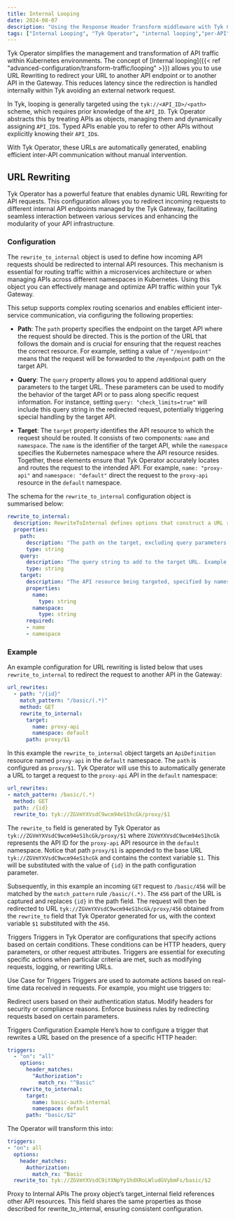 ```yaml
---
title: Internal Looping
date: 2024-08-07
description: "Using the Response Header Transform middleware with Tyk Classic APIs"
tags: ["Internal Looping", "Tyk Operator", "internal looping","per-API", "Tyk Classic"]
---
```


Tyk Operator simplifies the management and transformation of API traffic within Kubernetes environments. The concept of [Internal looping]({{< ref "advanced-configuration/transform-traffic/looping" >}}) allows you to use URL Rewriting to redirect your URL to another API endpoint or to another API in the Gateway. This reduces latency since the redirection is handled internally within Tyk avoiding an external network request.

In Tyk, looping is generally targeted using the `tyk://<API_ID>/<path>` scheme, which requires prior knowledge of the `API_ID`. Tyk Operator abstracts this by treating APIs as objects, managing them and dynamically assigning `API_ID`s. Typed APIs enable you to refer to other APIs without explicitly knowing their `API_ID`s.

With Tyk Operator, these URLs are automatically generated, enabling efficient inter-API communication without manual intervention.

<!-- 
For more detailed configuration examples, refer to the [Full Sample File](../../config/samples/looping/dynamic_auth.yaml).
-->

## URL Rewriting

Tyk Operator has a powerful feature that enables dynamic URL Rewriting for API requests. This configuration allows you to redirect incoming requests to different internal API endpoints managed by the Tyk Gateway, facilitating seamless interaction between various services and enhancing the modularity of your API infrastructure.

### Configuration

The `rewrite_to_internal` object is used to define how incoming API requests should be redirected to internal API resources. This mechanism is essential for routing traffic within a microservices architecture or when managing APIs across different namespaces in Kubernetes. Using this object you can effectively manage and optimize API traffic within your Tyk Gateway.

This setup supports complex routing scenarios and enables efficient inter-service communication, via configuring the following properties:

- **Path**: The `path` property specifies the endpoint on the target API where the request should be directed. This is the portion of the URL that follows the domain and is crucial for ensuring that the request reaches the correct resource. For example, setting a value of `"/myendpoint"` means that the request will be forwarded to the `/myendpoint` path on the target API.

- **Query**: The `query` property allows you to append additional query parameters to the target URL. These parameters can be used to modify the behavior of the target API or to pass along specific request information. For instance, setting `query: "check_limits=true"` will include this query string in the redirected request, potentially triggering special handling by the target API.

- **Target**: The `target` property identifies the API resource to which the request should be routed. It consists of two components: `name` and `namespace`. The `name` is the identifier of the target API, while the `namespace` specifies the Kubernetes namespace where the API resource resides. Together, these elements ensure that Tyk Operator accurately locates and routes the request to the intended API. For example, `name: "proxy-api"` and `namespace: "default"` direct the request to the `proxy-api` resource in the `default` namespace.

The schema for the `rewrite_to_internal` configuration object is summarised below:

```yaml
rewrite_to_internal:
  description: RewriteToInternal defines options that construct a URL referring to an API loaded into the gateway.
  properties:
    path:
      description: "The path on the target, excluding query parameters. Example: /myendpoint"
      type: string
    query:
      description: "The query string to add to the target URL. Example: check_limits=true"
      type: string
    target:
      description: "The API resource being targeted, specified by namespace and name."
      properties:
        name:
          type: string
        namespace:
          type: string
      required:
      - name
      - namespace
```

### Example

An example configuration for URL rewriting is listed below that uses `rewrite_to_internal` to redirect the request to another API in the Gateway:

```yaml
url_rewrites:
  - path: "/{id}"
    match_pattern: "/basic/(.*)"
    method: GET
    rewrite_to_internal:
      target:
        name: proxy-api
        namespace: default
      path: proxy/$1
```

In this example the `rewrite_to_internal` object targets an `ApiDefinition` resource named `proxy-api` in the `default` namespace. The `path` is configured as `proxy/$1`. Tyk Operator will use this to automatically generate a URL to target a request to the `proxy-api` API in the `default` namespace:

```yaml
url_rewrites:
- match_pattern: /basic/(.*)
  method: GET
  path: /{id}
  rewrite_to: tyk://ZGVmYXVsdC9wcm94eS1hcGk/proxy/$1
```

The `rewrite_to` field is generated by Tyk Operator as `tyk://ZGVmYXVsdC9wcm94eS1hcGk/proxy/$1` where `ZGVmYXVsdC9wcm94eS1hcGk` represents the API ID for the `proxy-api` API resource in the `default` namespace. Notice that path `proxy/$1` is appended to the base URL `tyk://ZGVmYXVsdC9wcm94eS1hcGk` and contains the context variable `$1`. This will be substituted with the value of `{id}` in the path configuration parameter.

Subsequently, in this example an incoming `GET` request to `/basic/456` will be matched by the `match_pattern` rule `/basic/(.*)`. The `456` part of the URL is captured and replaces `{id}` in the path field. The request will then be redirected to URL `tyk://ZGVmYXVsdC9wcm94eS1hcGk/proxy/456` obtained from the `rewrite_to` field that Tyk Operator generated for us, with the context variable `$1` substituted with the `456`.

Triggers
Triggers in Tyk Operator are configurations that specify actions based on certain conditions. These conditions can be HTTP headers, query parameters, or other request attributes. Triggers are essential for executing specific actions when particular criteria are met, such as modifying requests, logging, or rewriting URLs.

Use Case for Triggers
Triggers are used to automate actions based on real-time data received in requests. For example, you might use triggers to:

Redirect users based on their authentication status.
Modify headers for security or compliance reasons.
Enforce business rules by redirecting requests based on certain parameters.

Triggers Configuration Example
Here’s how to configure a trigger that rewrites a URL based on the presence of a specific HTTP header:

```yaml
triggers:
  - "on": "all"
    options:
      header_matches:
        "Authorization":
          match_rx: "^Basic"
    rewrite_to_internal:
      target:
        name: basic-auth-internal
        namespace: default
      path: "basic/$2"
```

The Operator will transform this into:

```yaml
triggers:
- "on": all
  options:
    header_matches:
      Authorization:
        match_rx: ^Basic
  rewrite_to: tyk://ZGVmYXVsdC9iYXNpYy1hdXRoLWludGVybmFs/basic/$2
```

Proxy to Internal APIs
The proxy object’s target_internal field references other API resources. This field shares the same properties as those described for rewrite_to_internal, ensuring consistent configuration.
